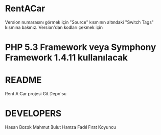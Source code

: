 RentACar
=========
Version numarasını görmek için "Source" kısmının altındaki "Switch Tags" kısmına bakınız.
Version'dan kodları çekmek için 

PHP 5.3 Framework veya Symphony Framework 1.4.11 kullanılacak
=======================================================

README
==========

Rent A Car projesi Git Depo'su

DEVELOPERS
==========
Hasan Bozok
Mahmut Bulut
Hamza Fadıl
Fırat Koyuncu